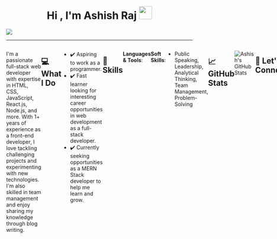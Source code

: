 
<h1 align="center">Hi , I'm Ashish Raj <img src="https://media.giphy.com/media/hvRJCLFzcasrR4ia7z/giphy.gif" width="35"></h1>
<a href="#" align="center"><img src="https://readme-typing-svg.herokuapp.com?color=FFF&center=true&lines=1500%2B+Hours+of+Coding+Experience;Data+Structure;Algorithm;MERN;Full+Stack+Web+Developer"></img></a>
     <hr/>
     <div style="display:flex">
    <p align="left" style="max-width:40%">

I'm a passionate full-stack web developer with expertise in HTML, CSS, JavaScript, React.js, Node.js, and more. With 1+ years of experience as a front-end developer, I love tackling challenging projects and experimenting with new technologies. I'm also skilled in team management and enjoy sharing my knowledge through blog writing.

## 💻 What I Do
- ✔️ Aspiring to work as a programmer.
- ✔️ Fast learner looking for interesting career opportunities in web development as a full-stack developer.
- ✔️ Currently seeking opportunities as a MERN Stack developer to help me learn and grow.

---

## 🔧 Skills
**Languages & Tools**:

| Frontend | Backend | Tools & Frameworks |
| --- | --- | --- |
| ![HTML](https://img.icons8.com/color/48/000000/html-5.png) HTML | ![Node.js](https://img.icons8.com/color/48/000000/nodejs.png) Node.js | ![Git](https://img.icons8.com/color/48/000000/git.png) Git |
| ![CSS](https://img.icons8.com/color/48/000000/css3.png) CSS | ![Express.js](https://img.icons8.com/color/48/000000/express.png) Express.js | ![WordPress](https://img.icons8.com/color/48/000000/wordpress.png) WordPress |
| ![JavaScript](https://img.icons8.com/color/48/000000/javascript.png) JavaScript | ![MongoDB](https://img.icons8.com/color/48/000000/mongodb.png) MongoDB | ![Laravel](https://img.icons8.com/external-tal-revivo-shadow-tal-revivo/48/000000/external-laravel-is-a-free-open-source-php-web-framework-logo-shadow-tal-revivo.png) Laravel |
| ![React](https://img.icons8.com/color/48/000000/react-native.png) React.js | ![PHP](https://img.icons8.com/color/48/000000/php.png) PHP | ![TailwindCSS](https://img.icons8.com/color/48/000000/tailwindcss.png) TailwindCSS |
| ![Bootstrap](https://img.icons8.com/color/48/000000/bootstrap.png) Bootstrap |  AntDesign | <img src="https://cdn.worldvectorlogo.com/logos/codeigniter.svg" alt="CodeIgniter" width="48"> CodeIgniter |
| ![Chart.js](https://img.icons8.com/color/48/000000/combo-chart.png) Chart.js | ![@mui/material](https://img.icons8.com/color/48/000000/material-ui.png) @mui/material |  |

---

**Soft Skills**:
- Public Speaking, Leadership, Analytical Thinking, Team Management, Problem-Solving

## 📈 GitHub Stats
![Ashish's GitHub Stats](https://github-readme-stats.vercel.app/api?username=ashishraj1408&show_icons=true&hide_title=true)

---

## 🤝 Let's Connect

- [![Email](https://img.icons8.com/fluency/48/000000/gmail.png) Email](mailto:rajjashish1500@gmail.com)
- [![LinkedIn](https://img.icons8.com/fluency/48/000000/linkedin.png) LinkedIn](https://www.linkedin.com/in/ashish-raj-562137203/)
- [![GitHub](https://img.icons8.com/fluency/48/000000/github.png) GitHub](https://github.com/ashishraj1408)


---

## 📄 Resume Highlights
**Education**:
- **Bachelor of Engineering in Computer Science**, Aarupadai Veedu Institute of Technology, Chennai (2019 - 2023), 9.1 CGPA

---
**Experience**:
- **Front End Developer** at Devout Growth Media (Nov 2024 - Present)
- **Full Stack Developer** at Business Gateways International LLC (May 2023 - April 2024)
- **Intern in Web Development** at Startupfloor.in (May 2022 - Oct 2022)
- **Salesforce Virtual Internship** (April 2022 - June 2022)

---
**Projects**:
- E-Commerce Website
- Dashboard Application (React)
- Hotel Management System
- Bookstore Website

---
**Certifications**:
- Microsoft Security, Compliance, and Identity
- Microsoft Certified: Azure Data Fundamentals
- AWS Machine Learning
- IBM Machine Learning
- Infosys Machine Learning
- Hacker Rank (5 Star) in DSA using JAVA

---
**Portfolio** :
<a href="https://ashish-rajj-portfolio.netlify.app/">https://ashish-rajj-portfolio.netlify.app/</a>

